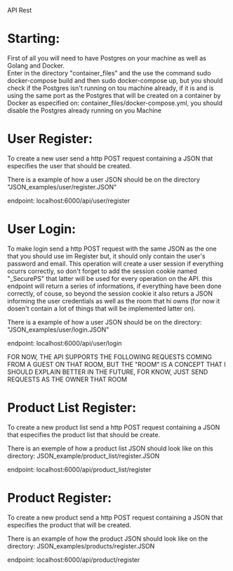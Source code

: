 API Rest

# Starting: 
First of all you will need to have Postgres on your machine as well as Golang and Docker.<br>
Enter in the directory "container_files" and the use the command sudo docker-compose build and then sudo docker-compose up,
but you should check if the Postgres isn't running on tou machine already, if it is and is using the same port as the
Postgres that will be created on a container by Docker as especified on: container_files/docker-compose.yml, you should disable the Postgres
already running on you Machine

# User Register:
To create a new user send a http POST request containing a JSON that especifies the user that should be created.

There is a example of how a user JSON should be on the directory "JSON_examples/user/register.JSON"

endpoint: localhost:6000/api/user/register

# User Login:
To make login send a http POST request with the same JSON as the one that you should use im Register but,
it should only contain the user's password and email. This operation will create a user session if everything ocurrs correctly,
so don't forget to add the session cookie named "_SecurePS" that latter will be used for every operation on the API.
this endpoint will return a series of informations, if everything have been done correctly, of couse, so beyond the session cookie
it also returs a JSON informing the user credentials as well as the room that hi owns (for now it dosen't contain a lot of things that will be implemented latter on).

There is a example of how a user JSON should be on the directory: "JSON_examples/user/login.JSON"

endpoint: localhost:6000/api/user/login

FOR NOW, THE API SUPPORTS THE FOLLOWING REQUESTS COMING FROM A GUEST ON THAT ROOM, BUT THE "ROOM" IS A CONCEPT THAT I SHOULD EXPLAIN BETTER IN THE FUTURE,
FOR KNOW, JUST SEND REQUESTS AS THE OWNER THAT ROOM

# Product List Register:
To create a new product list send a http POST request containing a JSON that especifies the product list that should be create.

There is an exemple of how a product list JSON should look like on this directory: JSON_example/product_list/register.JSON

endpoint: localhost:6000/api/product_list/register

# Product Register:
To create a new product send a http POST request containing a JSON that especifies the product that will be created.

There is an example of how the product JSON should look like on the directory: JSON_examples/products/register.JSON

endpoint: localhost:6000/api/product/register
